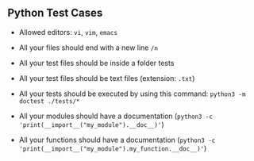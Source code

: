 ## Python Test Cases

- Allowed editors: `vi`, `vim`, `emacs`

- All your files should end with a new line `/n`

- All your test files should be inside a folder tests
- All your test files should be text files (extension: `.txt`)
- All your tests should be executed by using this command: `python3 -m doctest ./tests/*`
- All your modules should have a documentation (`python3 -c 'print(__import__("my_module").__doc__)'`)
- All your functions should have a documentation (`python3 -c 'print(__import__("my_module").my_function.__doc__)'`)
